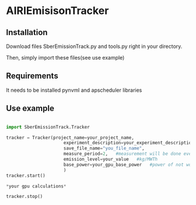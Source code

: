 # AIRIEmisisonTracker

## Installation
Download files SberEmissionTrack.py and tools.py right in your directory.

Then, simply import these files(see use example)

## Requirements
It needs to be installed pynvml and apscheduler libraries

## Use example

```python

import SberEmissionTrack.Tracker

tracker = Tracker(project_name=your_project_name,
                      experiment_description=your_experiment_description,
                      save_file_name="you_file_name",
                      measure_period=2,   #measurement will be done every 2 seconds
                      emission_level=your_value   #kg/MWTh
                      base_power=your_gpu_base_power   #power of not working gpu
                      )
tracker.start()

*your gpu calculations*

tracker.stop()
```
